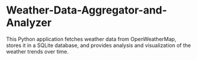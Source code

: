 # Weather-Data-Aggregator-and-Analyzer
This Python application fetches weather data from OpenWeatherMap, stores it in a SQLite database, and provides analysis and visualization of the weather trends over time.
